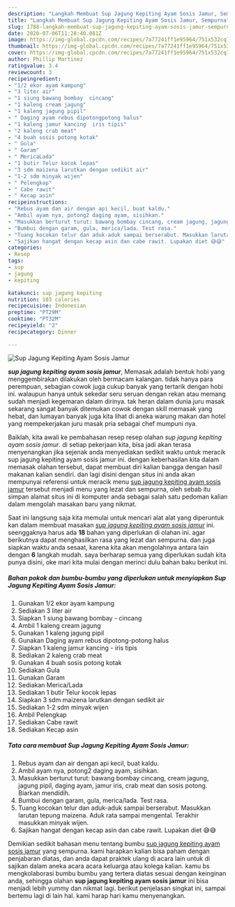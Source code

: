```yaml
---
description: "Langkah Membuat Sup Jagung Kepiting Ayam Sosis Jamur, Sempurna"
title: "Langkah Membuat Sup Jagung Kepiting Ayam Sosis Jamur, Sempurna"
slug: 1788-langkah-membuat-sup-jagung-kepiting-ayam-sosis-jamur-sempurna
date: 2020-07-06T11:28:40.081Z
image: https://img-global.cpcdn.com/recipes/7a77241ff1e95964/751x532cq70/sup-jagung-kepiting-ayam-sosis-jamur-foto-resep-utama.jpg
thumbnail: https://img-global.cpcdn.com/recipes/7a77241ff1e95964/751x532cq70/sup-jagung-kepiting-ayam-sosis-jamur-foto-resep-utama.jpg
cover: https://img-global.cpcdn.com/recipes/7a77241ff1e95964/751x532cq70/sup-jagung-kepiting-ayam-sosis-jamur-foto-resep-utama.jpg
author: Phillip Martinez
ratingvalue: 3.4
reviewcount: 3
recipeingredient:
- "1/2 ekor ayam kampung"
- "3 liter air"
- "1 siung bawang bombay  cincang"
- "1 kaleng cream jagung"
- "1 kaleng jagung pipil"
- " Daging ayam rebus dipotongpotong halus"
- "1 kaleng jamur kancing  iris tipis"
- "2 kaleng crab meat"
- "4 buah sosis potong kotak"
- " Gula"
- " Garam"
- " MericaLada"
- "1 butir Telur kocok lepas"
- "3 sdm maizena larutkan dengan sedikit air"
- "1-2 sdm minyak wijen"
- " Pelengkap"
- " Cabe rawit"
- " Kecap asin"
recipeinstructions:
- "Rebus ayam dan air dengan api kecil, buat kaldu."
- "Ambil ayam nya, potong2 daging ayam, sisihkan."
- "Masukkan berturut turut: bawang bombay cincang, cream jagung, jagung pipil, daging ayam, jamur iris, crab meat dan sosis potong. Biarkan mendidih."
- "Bumbui dengan garam, gula, merica/lada. Test rasa."
- "Tuang kocokan telur dan aduk-aduk sampai berserabut. Masukkan larutan tepung maizena. Aduk rata sampai mengental. Terakhir masukkan minyak wijen."
- "Sajikan hangat dengan kecap asin dan cabe rawit. Lupakan diet 😅😅"
categories:
- Resep
tags:
- sup
- jagung
- kepiting

katakunci: sup jagung kepiting 
nutrition: 103 calories
recipecuisine: Indonesian
preptime: "PT29M"
cooktime: "PT32M"
recipeyield: "2"
recipecategory: Dinner

---
```



![Sup Jagung Kepiting Ayam Sosis Jamur](https://img-global.cpcdn.com/recipes/7a77241ff1e95964/751x532cq70/sup-jagung-kepiting-ayam-sosis-jamur-foto-resep-utama.jpg)

<b><i>sup jagung kepiting ayam sosis jamur</i></b>, Memasak adalah bentuk hobi yang menggembirakan dilakukan oleh bermacam kalangan. tidak hanya para perempuan, sebagian cowok juga cukup banyak yang tertarik dengan hobi ini. walaupun hanya untuk sekedar seru seruan dengan rekan atau memang sudah menjadi kegemaran dalam dirinya. tak heran dalam dunia juru masak sekarang sangat banyak ditemukan cowok dengan skill memasak yang hebat, dan lumayan banyak juga kita lihat di aneka warung makan dan hotel yang mempekerjakan juru masak pria sebagai chef mumpuni nya.



Baiklah, kita awali ke pembahasan resep resep olahan <i>sup jagung kepiting ayam sosis jamur</i>. di setiap pekerjaan kita, bisa jadi akan terasa menyenangkan jika sejenak anda menyediakan sedikit waktu untuk meracik sup jagung kepiting ayam sosis jamur ini. dengan keberhasilan kita dalam memasak olahan tersebut, dapat membuat diri kalian bangga dengan hasil makanan kalian sendiri. dan lagi disini dengan situs ini anda akan mempunyai referensi untuk meracik menu <u>sup jagung kepiting ayam sosis jamur</u> tersebut menjadi menu yang lezat dan sempurna, oleh sebab itu simpan alamat situs ini di komputer anda sebagai salah satu pedoman kalian dalam mengolah masakan baru yang nikmat.


Saat ini langsung saja kita memulai untuk mencari alat alat yang diperuntuk kan dalam membuat masakan <u><i>sup jagung kepiting ayam sosis jamur</i></u> ini. seenggaknya harus ada <b>18</b> bahan yang diperlukan di olahan ini. agar berikutnya dapat menghasilkan rasa yang lezat dan sempurna. dan juga siapkan waktu anda sesaat, karena kita akan mengolahnya antara lain dengan <b>6</b> langkah mudah. saya berharap semua yang diperlukan sudah kita punya disini, oke mari kita mulai dengan merinci dulu bahan baku berikut ini.

<!--inarticleads1-->

##### Bahan pokok dan bumbu-bumbu yang diperlukan untuk menyiapkan Sup Jagung Kepiting Ayam Sosis Jamur:

1. Gunakan 1/2 ekor ayam kampung
1. Sediakan 3 liter air
1. Siapkan 1 siung bawang bombay - cincang
1. Ambil 1 kaleng cream jagung
1. Gunakan 1 kaleng jagung pipil
1. Gunakan  Daging ayam rebus dipotong-potong halus
1. Siapkan 1 kaleng jamur kancing - iris tipis
1. Sediakan 2 kaleng crab meat
1. Gunakan 4 buah sosis potong kotak
1. Sediakan  Gula
1. Gunakan  Garam
1. Sediakan  Merica/Lada
1. Sediakan 1 butir Telur kocok lepas
1. Siapkan 3 sdm maizena larutkan dengan sedikit air
1. Sediakan 1-2 sdm minyak wijen
1. Ambil  Pelengkap
1. Sediakan  Cabe rawit
1. Sediakan  Kecap asin




<!--inarticleads2-->

##### Tata cara membuat Sup Jagung Kepiting Ayam Sosis Jamur:

1. Rebus ayam dan air dengan api kecil, buat kaldu.
1. Ambil ayam nya, potong2 daging ayam, sisihkan.
1. Masukkan berturut turut: bawang bombay cincang, cream jagung, jagung pipil, daging ayam, jamur iris, crab meat dan sosis potong. Biarkan mendidih.
1. Bumbui dengan garam, gula, merica/lada. Test rasa.
1. Tuang kocokan telur dan aduk-aduk sampai berserabut. Masukkan larutan tepung maizena. Aduk rata sampai mengental. Terakhir masukkan minyak wijen.
1. Sajikan hangat dengan kecap asin dan cabe rawit. Lupakan diet 😅😅




Demikian sedikit bahasan menu tentang bumbu <u>sup jagung kepiting ayam sosis jamur</u> yang sempurna. kami harapkan kalian bisa paham dengan penjabaran diatas, dan anda dapat praktek ulang di acara lain untuk di sajikan dalam aneka acara acara keluarga atau kolega kalian. kamu bs mengkolaborasi bumbu bumbu yang tertera diatas sesuai dengan keinginan anda, sehingga olahan <b>sup jagung kepiting ayam sosis jamur</b> ini bisa menjadi lebih yummy dan nikmat lagi. berikut penjelasan singkat ini, sampai bertemu lagi di lain hal. kami harap hari kamu menyenangkan.
